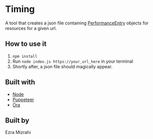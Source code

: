 # Timing
A tool that creates a json file containing [PerformanceEntry](https://developer.mozilla.org/en-US/docs/Web/API/Performance/getEntriesByType) objects for resources for a given url.

## How to use it
1. `npm install`
2. Run `node index.js https://your_url_here` in your terminal
3. Shortly after, a json file should magically appear.

## Built with
- [Node](https://github.com/nodejs/node)
- [Puppeteer](https://github.com/puppeteer/puppeteer)
- [Ora](https://github.com/sindresorhus/ora)

## Built by
Ezra Mizrahi
